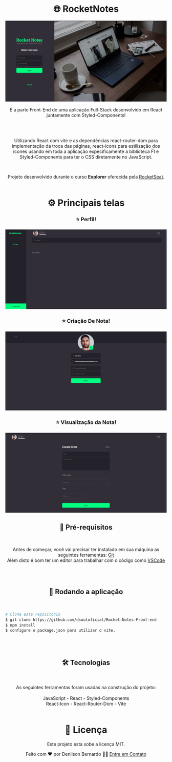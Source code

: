 <h1 align="center">🌐 RocketNotes</h1>

![image](./assets/imagem1.png)



<p align="center">É a parte Front-End de uma aplicação Full-Stack desenvolvido em React juntamente com Styled-Components!</p>
<br/>
<br/>
<p align="center">Utilizando React com vite e as dependências react-router-dom para implementação da troca das páginas, react-icons para estilização dos icones usando em toda a aplicação expecificamente a biblioteca FI e Styled-Components para ter o CSS diretamente no JavaScript. </p>
<br/>

<p align="center">Projeto desenvolvido durante o curso <strong>Explorer</strong> oferecida pela <a href="https://app.rocketseat.com.br/">RocketSeat</a>.<br/>
<br/>



<h1 align="center">⚙️ Principais telas</h1>


<h3 align="center">⭐ Perfil!</h3>

<p align="center">
  <img width="700px" src="./assets/imagem2.png">
</p>

<h3 align="center">⭐ Criação De Nota!</h3>
<p align="center">
  <img width="700px" src="./assets/imagem3.png">
</p>

<h3 align="center">⭐ Visualização da Nota!</h3>
<p align="center">
  <img width="700px" src="./assets/imagem4.png">
</p>


<h2 align="center">🧱 Pré-requisitos</h2>
<br/>

<p align="center">Antes de começar, você vai precisar ter instalado em sua máquina as seguintes ferramentas: <a href="https://git-scm.com">Git</a><br/>
Além disto é bom ter um editor para trabalhar com o código como <a href="https://code.visualstudio.com/">VSCode</a></p>
<br/>
<br/>
<h2 align="center">🎲 Rodando a aplicação</h2>
<br/>

<p align="center">

```bash
# Clone este repositório
$ git clone https://github.com/dsouloficial/Rocket-Notes-Front-end
$ npm install 
$ configure o package.json para utilizar o vite.

```
</p>
<br/>
<br/>

<h2 align="center">🛠 Tecnologias</h2>
<br/>

<p align="center">As seguintes ferramentas foram usadas na construção do projeto:<br/>
<br/>  
JavaScript - React - Styled-Components
<br/>
React-Icon - React-Router-Dom - Vite
<br/>
<br/>

<h1 align="center">📝 Licença</h1>

<p align="center">Este projeto esta sobe a licença MIT.</p>

<p align="center">Feito com ❤️ por Denilson Bernardo 👋🏽 <a href="https://www.linkedin.com/in/Denilson-Bernardo-profile/">Entre em Contato</a></p>


